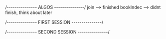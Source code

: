 /---------------
ALGOS
---------------/
join --> finished
bookIndec --> didnt finish, think about later


/---------------
FIRST SESSION
---------------/


/---------------
SECOND SESSION
---------------/
